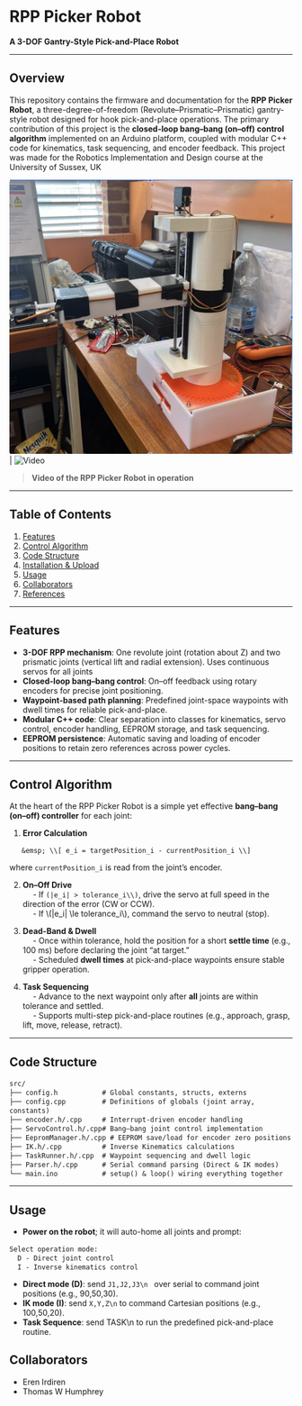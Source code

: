 # RPP Picker Robot

**A 3-DOF Gantry-Style Pick-and-Place Robot**

---

## Overview

This repository contains the firmware and documentation for the **RPP Picker Robot**, a three-degree-of-freedom (Revolute–Prismatic–Prismatic) gantry-style robot designed for hook pick-and-place operations. The primary contribution of this project is the **closed-loop bang–bang (on–off) control algorithm** implemented on an Arduino platform, coupled with modular C++ code for kinematics, task sequencing, and encoder feedback. This project was made for the Robotics Implementation and Design course at the University of Sussex, UK

![Image](static/image.png) |
![Video](static/output.gif)  

> **Video of the RPP Picker Robot in operation** 

---

## Table of Contents

1. [Features](#features)  
2. [Control Algorithm](#control-algorithm)  
3. [Code Structure](#code-structure)  
4. [Installation & Upload](#installation--upload)  
5. [Usage](#usage)  
6. [Collaborators](#collaborators)  
7. [References](#references)  

---

## Features

- **3-DOF RPP mechanism**: One revolute joint (rotation about Z) and two prismatic joints (vertical lift and radial extension). Uses continuous servos for all joints  
- **Closed-loop bang–bang control**: On–off feedback using rotary encoders for precise joint positioning.  
- **Waypoint-based path planning**: Predefined joint-space waypoints with dwell times for reliable pick-and-place.  
- **Modular C++ code**: Clear separation into classes for kinematics, servo control, encoder handling, EEPROM storage, and task sequencing.  
- **EEPROM persistence**: Automatic saving and loading of encoder positions to retain zero references across power cycles.  

---

## Control Algorithm

At the heart of the RPP Picker Robot is a simple yet effective **bang–bang (on–off) controller** for each joint:

1. **Error Calculation** 
``` 
   &emsp; \\[ e_i = targetPosition_i - currentPosition_i \\]  
```
   where `currentPosition_i` is read from the joint’s encoder.

2. **On–Off Drive**  
   &emsp; - If `(|e_i| > tolerance_i\\)`, drive the servo at full speed in the direction of the error (CW or CCW).  
   &emsp; - If \\(|e_i| \\le tolerance_i\\), command the servo to neutral (stop).

3. **Dead-Band & Dwell**  
   &emsp; - Once within tolerance, hold the position for a short **settle time** (e.g., 100 ms) before declaring the joint “at target.”  
   &emsp; - Scheduled **dwell times** at pick-and-place waypoints ensure stable gripper operation.

4. **Task Sequencing**  
   &emsp; - Advance to the next waypoint only after **all** joints are within tolerance and settled.  
   &emsp; - Supports multi-step pick-and-place routines (e.g., approach, grasp, lift, move, release, retract).

---

## Code Structure

```text
src/
├── config.h           # Global constants, structs, externs
├── config.cpp         # Definitions of globals (joint array, constants)
├── encoder.h/.cpp     # Interrupt-driven encoder handling
├── ServoControl.h/.cpp# Bang–bang joint control implementation
├── EepromManager.h/.cpp # EEPROM save/load for encoder zero positions
├── IK.h/.cpp          # Inverse Kinematics calculations
├── TaskRunner.h/.cpp  # Waypoint sequencing and dwell logic
├── Parser.h/.cpp      # Serial command parsing (Direct & IK modes)
└── main.ino           # setup() & loop() wiring everything together

```
---

## Usage

- **Power on the robot**; it will auto-home all joints and prompt:

```
Select operation mode:
  D - Direct joint control
  I - Inverse kinematics control
```

- **Direct mode (D)**: send `J1,J2,J3\n ` over serial to command joint positions (e.g., 90,50,30).
- **IK mode (I)**: send `X,Y,Z\n` to command Cartesian positions (e.g., 100,50,20).
- **Task Sequence**: send TASK\n to run the predefined pick-and-place routine.

## Collaborators

- Eren Irdiren
- Thomas W Humphrey